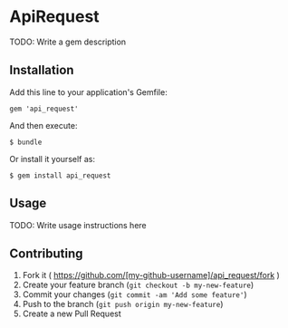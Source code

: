 # ApiRequest

TODO: Write a gem description

## Installation

Add this line to your application's Gemfile:

    gem 'api_request'

And then execute:

    $ bundle

Or install it yourself as:

    $ gem install api_request

## Usage

TODO: Write usage instructions here

## Contributing

1. Fork it ( https://github.com/[my-github-username]/api_request/fork )
2. Create your feature branch (`git checkout -b my-new-feature`)
3. Commit your changes (`git commit -am 'Add some feature'`)
4. Push to the branch (`git push origin my-new-feature`)
5. Create a new Pull Request
